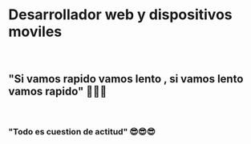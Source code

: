 <h1>Desarrollador web y dispositivos moviles</h1>  
<br>
<h2>"Si vamos rapido vamos lento , si vamos lento vamos rapido" 🎇🎇🎇</h2>
<br>
<h3>"Todo es cuestion de actitud" 😎😎😎</h>

